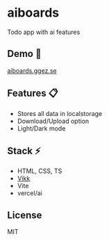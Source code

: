 # aiboards
Todo app with ai features

## Demo :gem:
[aiboards.ggez.se](https://aiboards.ggez.se)

## Features :clipboard:
- Stores all data in localstorage
- Download/Upload option
- Light/Dark mode

## Stack :zap:
- HTML, CSS, TS
- [Vikk](https://github.com/vikkjs/vikk)
- Vite
- vercel/ai

## License
MIT